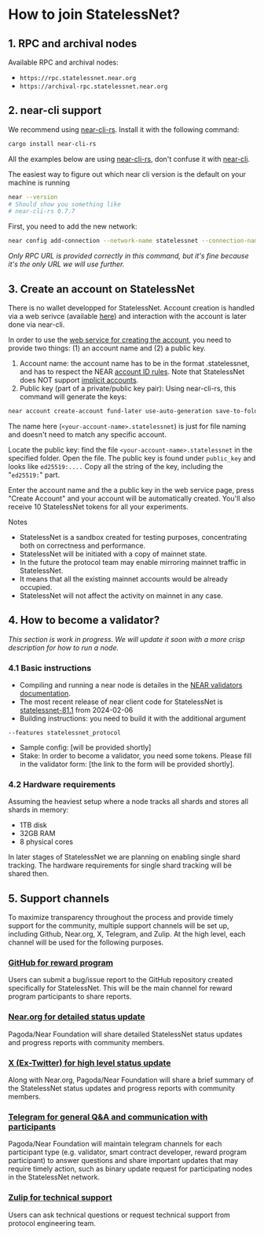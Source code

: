 # How to join StatelessNet?

## 1. RPC and archival nodes

Available RPC and archival nodes:
* `https://rpc.statelessnet.near.org`
* `https://archival-rpc.statelessnet.near.org`

## 2. near-cli support

We recommend using [near-cli-rs](https://docs.near.org/tools/near-cli-rs). Install it with the following command:
```bash
cargo install near-cli-rs
```
All the examples below are using [near-cli-rs](https://docs.near.org/tools/near-cli-rs), don't confuse it with [near-cli](https://docs.near.org/tools/near-cli). 

The easiest way to figure out which near cli version is the default on your machine is running
```bash
near --version
# Should show you something like
# near-cli-rs 0.7.7
```

First, you need to add the new network:
```bash
near config add-connection --network-name statelessnet --connection-name statelessnet --rpc-url https://rpc.statelessnet.near.org/ --wallet-url https://rpc.statelessnet.near.org/ --explorer-transaction-url https://rpc.statelessnet.near.org/
```
*Only RPC URL is provided correctly in this command, but it's fine because it's the only URL we will use further.*

## 3. Create an account on StatelessNet

There is no wallet developped for StatelessNet. Account creation is handled via a web serivce (available [here](https://sw4-account-creator-g55a3i3lmq-ey.a.run.app/)) and interaction with the account is later done via near-cli.

In order to use the [web service for creating the account](https://sw4-account-creator-g55a3i3lmq-ey.a.run.app/), you need to provide two things: (1) an account name and (2) a public key.
1. Account name: the account name has to be in the format <your-account-name>.statelessnet, and has to respect the NEAR [account ID rules](https://nomicon.io/DataStructures/Account#account-id-rules). Note that StatelessNet does NOT support [implicit accounts](https://nomicon.io/DataStructures/Account#implicit-account-ids).
2. Public key (part of a private/public key pair):
   Using near-cli-rs, this command will generate the keys:
```bash
near account create-account fund-later use-auto-generation save-to-folder ./<your-account-name>.statelessnet
```
  The name here (`<your-account-name>.statelessnet`) is just for file naming and doesn't need to match any specific account.
  
  Locate the public key: find the file `<your-account-name>.statelessnet` in the specified folder. Open the file. The public key is found under `public_key` and looks like `ed25519:....` Copy all the string of the key, including the "`ed25519:`" part.

Enter the account name and the a public key in the web service page, press "Create Account" and your account will be automatically created. You'll also receive 10 StatelessNet tokens for all your experiments.

Notes
* StatelessNet is a sandbox created for testing purposes, concentrating both on correctness and performance.
* StatelessNet will be initiated with a copy of mainnet state.
* In the future the protocol team may enable mirroring mainnet traffic in StatelessNet.
* It means that all the existing mainnet accounts would be already occupied.
* StatelessNet will not affect the activity on mainnet in any case.

## 4. How to become a validator?

*This section is work in progress. We will update it soon with a more crisp description for how to run a node.*

### 4.1 Basic instructions

* Compiling and running a near node is detailes in the [NEAR validators documentation](https://near-nodes.io/validator/compile-and-run-a-node).
* The most recent release of near client code for StatelessNet is [statelessnet-81.1](https://github.com/near/nearcore/releases/tag/statelessnet-81.1) from 2024-02-06
* Building instructions: you need to build it with the additional argument
```
--features statelessnet_protocol
```
* Sample config: [will be provided shortly]
* Stake: In order to become a validator, you need some tokens. Please fill in the validator form: [the link to the form will be provided shortly].

### 4.2 Hardware requirements

Assuming the heaviest setup where a node tracks all shards and stores all shards in memory:
- 1TB disk
- 32GB RAM
- 8 physical cores

In later stages of StatelessNet we are planning on enabling single shard tracking. The hardware requirements for single shard tracking will be shared then.

## 5. Support channels
To maximize transparency throughout the process and provide timely support for the community, multiple support channels will be set up, including Github, Near.org, X, Telegram, and Zulip. At the high level, each channel will be used for the following purposes.

### [GitHub for reward program](https://github.com/near/stakewars-iv/tree/main/reward-program)
Users can submit a bug/issue report to the GitHub repository created specifically for StatelessNet. This will be the main channel for reward program participants to share reports.

### [Near.org for detailed status update](https://near.social/mob.near/widget/ProfilePage?accountId=stake-wars.near)
Pagoda/Near Foundation will share detailed StatelessNet status updates and progress reports with community members.

### [X (Ex-Twitter) for high level status update](https://twitter.com/NearStakeWars)
Along with Near.org, Pagoda/Near Foundation will share a brief summary of the StatelessNet status updates and progress reports with community members.

### [Telegram for general Q&A and communication with participants](https://t.me/near_stake_wars)
Pagoda/Near Foundation will maintain telegram channels for each participant type (e.g. validator, smart contract developer, reward program participant) to answer questions and share important updates that may require timely action, such as binary update request for participating nodes in the StatelessNet network.

### [Zulip for technical support](https://near.zulipchat.com/#narrow/stream/422293-pagoda.2Fcore.2Fstake-wars-iv/)
Users can ask technical questions or request technical support from protocol engineering team.

